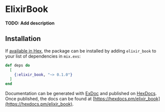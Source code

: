 # ElixirBook

**TODO: Add description**

## Installation

If [available in Hex](https://hex.pm/docs/publish), the package can be installed
by adding `elixir_book` to your list of dependencies in `mix.exs`:

```elixir
def deps do
  [
    {:elixir_book, "~> 0.1.0"}
  ]
end
```

Documentation can be generated with [ExDoc](https://github.com/elixir-lang/ex_doc)
and published on [HexDocs](https://hexdocs.pm). Once published, the docs can
be found at [https://hexdocs.pm/elixir_book](https://hexdocs.pm/elixir_book).

